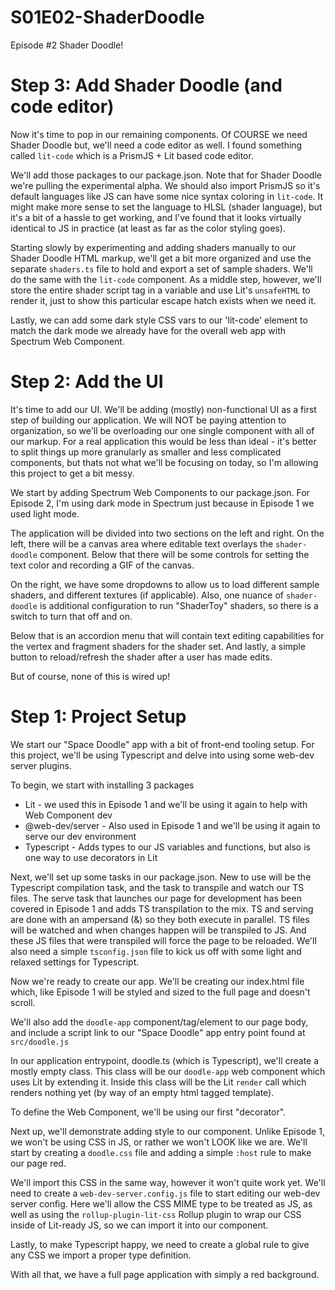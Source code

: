 # S01E02-ShaderDoodle
Episode #2 Shader Doodle!

# Step 3: Add Shader Doodle (and code editor)
Now it's time to pop in our remaining components. Of COURSE we need Shader Doodle but, we'll need a code
editor as well. I found something called `lit-code` which is a PrismJS + Lit based code editor.

We'll add those packages to our package.json. Note that for Shader Doodle we're pulling the experimental alpha.
We should also import PrismJS so it's default languages like JS can have some nice syntax coloring in `lit-code`.
It might make more sense to set the language to HLSL (shader language), but it's a bit of a hassle to get
working, and I've found that it looks virtually identical to JS in practice (at least as far as the color styling goes).

Starting slowly by experimenting and adding shaders manually to our Shader Doodle HTML markup, we'll get a bit more 
organized and use the separate `shaders.ts` file to hold and export a set of sample shaders. We'll do the same with
the `lit-code` component. As a middle step, however, we'll store the entire shader script tag in a variable and use
Lit's `unsafeHTML` to render it, just to show this particular escape hatch exists when we need it.

Lastly, we can add some dark style CSS vars to our 'lit-code' element to match the dark mode we already have for
the overall web app with Spectrum Web Component.


# Step 2: Add the UI
It's time to add our UI. We'll be adding (mostly) non-functional UI as a first step of building our
application. We will NOT be paying attention to organization, so we'll be overloading our one single component
with all of our markup. For a real application this would be less than ideal - it's better to split things
up more granularly as smaller and less complicated components, but thats not what we'll be focusing on today,
so I'm allowing this project to get a bit messy.

We start by adding Spectrum Web Components to our package.json. For Episode 2, I'm using dark mode in Spectrum 
just because in Episode 1 we used light mode.

The application will be divided into two sections on the left and right. On the left,
there will be a canvas area where editable text overlays the `shader-doodle` component.
Below that there will be some controls for setting the text color and recording a GIF
of the canvas.

On the right, we have some dropdowns to allow us to load different sample shaders, and different textures (if applicable).
Also, one nuance of `shader-doodle` is additional configuration to run "ShaderToy" shaders, so there is a switch
to turn that off and on.

Below that is an accordion menu that will contain text editing capabilities for the vertex and fragment shaders
for the shader set. And lastly, a simple button to reload/refresh the shader after a user has made edits.

But of course, none of this is wired up!


# Step 1: Project Setup
We start our "Space Doodle" app with a bit of front-end tooling setup. For this project, we'll 
be using Typescript and delve into using some web-dev server plugins.

To begin, we start with installing 3 packages
- Lit - we used this in Episode 1 and we'll be using it again to help with Web Component dev
- @web-dev/server - Also used in Episode 1 and we'll be using it again to serve our dev environment
- Typescript - Adds types to our JS variables and functions, but also is one way to use decorators in Lit

Next, we'll set up some tasks in our package.json. New to use will be the Typescript compilation task, and
the task to transpile and watch our TS files. The serve task that launches our page for development has 
been covered in Episode 1 and adds TS transpilation to the mix. TS and serving are done with an ampersand
(&) so they both execute in parallel. TS files will be watched and when changes happen will be transpiled to JS.
And these JS files that were transpiled will force the page to be reloaded. We'll also need a simple `tsconfig.json`
file to kick us off with some light and relaxed settings for Typescript.

Now we're ready to create our app. We'll be creating our index.html file which, like Episode 1 will be styled and
sized to the full page and doesn't scroll.

We'll also add the `doodle-app` component/tag/element to our page body, and include a script link to our
"Space Doodle" app entry point found at `src/doodle.js`

In our application entrypoint, doodle.ts (which is Typescript), we'll create a mostly empty class. This class
will be our `doodle-app` web component which uses Lit by extending it. Inside this class will be the 
Lit `render` call which renders nothing yet (by way of an empty html tagged template).

To define the Web Component, we'll be using our first "decorator". 

Next up, we'll demonstrate adding style to our component. Unlike Episode 1, we won't be using CSS in JS,
or rather we won't LOOK like we are. We'll start by creating a `doodle.css` file and adding a simple `:host`
rule to make our page red.

We'll import this CSS in the same way, however it won't quite work yet. We'll need to create a `web-dev-server.config.js`
file to start editing our web-dev server config. Here we'll allow the CSS MIME type to be treated as JS, as well
as using the `rollup-plugin-lit-css` Rollup plugin to wrap our CSS inside of Lit-ready JS, so we can import
it into our component.

Lastly, to make Typescript happy, we need to create a global rule to give any CSS we import a proper type definition.

With all that, we have a full page application with simply a red background.
